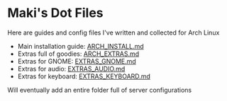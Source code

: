 # Maki's Dot Files

Here are guides and config files I've written and collected for Arch Linux

-   Main installation guide: [ARCH_INSTALL.md](ARCH_INSTALL.md)
-   Extras full of goodies: [ARCH_EXTRAS.md](ARCH_EXTRAS.md)
-   Extras for GNOME: [EXTRAS_GNOME.md](EXTRAS_GNOME.md)
-   Extras for audio: [EXTRAS_AUDIO.md](EXTRAS_AUDIO.md)
-   Extras for keyboard: [EXTRAS_KEYBOARD.md](EXTRAS_KEYBOARD.md)

Will eventually add an entire folder full of server configurations
